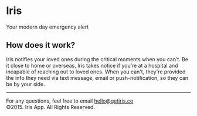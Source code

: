 # Iris
Your modern day emergency alert

## How does it work?
Iris notifies your loved ones during the critical moments when you can’t. Be it close to home or overseas, Iris takes notice if you’re at a hospital and incapable of reaching out to loved ones. When you can't, they're provided the info they need via text message, email or push-notification, so they can be by your side.

---
For any questions, feel free to email hello@getiris.co<br>
©2015. Iris App. All Rights Reserved.
